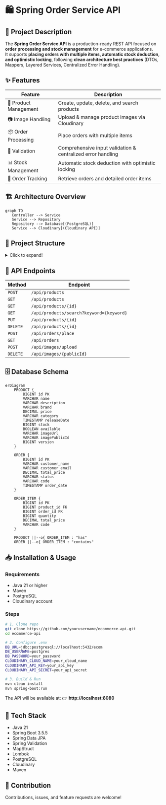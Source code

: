 # 🛍️ Spring Order Service API

## 📖 Project Description
The **Spring Order Service API** is a production-ready REST API focused on **order processing and stock management** for e-commerce applications.  
It supports **placing orders with multiple items, automatic stock deduction, and optimistic locking**, following **clean architecture best practices** (DTOs, Mappers, Layered Services, Centralized Error Handling).

## ✨ Features

| Feature | Description |
|---------|-------------|
| 🛒 Product Management | Create, update, delete, and search products |
| 📷 Image Handling | Upload & manage product images via Cloudinary |
| 📦 Order Processing | Place orders with multiple items |
| 🔐 Validation | Comprehensive input validation & centralized error handling |
| 📊 Stock Management | Automatic stock deduction with optimistic locking |
| 🧾 Order Tracking | Retrieve orders and detailed order items |

## 🏗️ Architecture Overview

```mermaid
graph TD
   Controller --> Service
   Service --> Repository
   Repository --> Database[(PostgreSQL)]
   Service --> Cloudinary[(Cloudinary API)]
```

## 📂 Project Structure

<details>
<summary>Click to expand!</summary>

```
📦src/main/java/org/ecommercapp/ecommerce
 ┣ 📂image
 ┃ ┣ 📂controller
 ┃ ┃ ┗ 📜ImageController.java
 ┃ ┣ 📂dto
 ┃ ┃ ┗ 📜ImageUploadResponse.java
 ┃ ┗ 📂service
 ┃ ┃ ┣ 📂impl
 ┃ ┃ ┃ ┗ 📜ImageServiceImpl.java
 ┃ ┃ ┗ 📜ImageService.java
 ┣ 📂order
 ┃ ┣ 📂controller
 ┃ ┃ ┗ 📜OrderController.java
 ┃ ┣ 📂dto
 ┃ ┃ ┣ 📂order
 ┃ ┃ ┃ ┣ 📜OrderRequestDto.java
 ┃ ┃ ┃ ┗ 📜OrderResponseDto.java
 ┃ ┃ ┗ 📂orderItem
 ┃ ┃ ┃ ┣ 📜OrderItemRequestDto.java
 ┃ ┃ ┃ ┗ 📜OrderItemResponseDto.java
 ┃ ┣ 📂entity
 ┃ ┃ ┣ 📜Order.java
 ┃ ┃ ┗ 📜OrderItem.java
 ┃ ┣ 📂mapper
 ┃ ┃ ┣ 📜OrderItemMapper.java
 ┃ ┃ ┗ 📜OrderMapper.java
 ┃ ┣ 📂repo
 ┃ ┃ ┗ 📜OrderRepo.java
 ┃ ┗ 📂service
 ┃ ┃ ┣ 📂impl
 ┃ ┃ ┃ ┗ 📜OrderServiceImpl.java
 ┃ ┃ ┗ 📜OrderService.java
 ┣ 📂product
 ┃ ┣ 📂controller
 ┃ ┃ ┗ 📜ProductController.java
 ┃ ┣ 📂dto
 ┃ ┃ ┣ 📜ProductCreateDto.java
 ┃ ┃ ┣ 📜ProductResponseDto.java
 ┃ ┃ ┗ 📜ProductUpdateDto.java
 ┃ ┣ 📂entity
 ┃ ┃ ┗ 📜Product.java
 ┃ ┣ 📂mapper
 ┃ ┃ ┗ 📜ProductMapper.java
 ┃ ┣ 📂repo
 ┃ ┃ ┗ 📜ProductRepo.java
 ┃ ┗ 📂service
 ┃ ┃ ┣ 📂impl
 ┃ ┃ ┃ ┗ 📜ProductServiceImpl.java
 ┃ ┃ ┗ 📜ProductService.java
 ┣ 📂shared
 ┃ ┣ 📂config
 ┃ ┃ ┗ 📂cloudinary
 ┃ ┃ ┃ ┣ 📜CloudinaryConfig.java
 ┃ ┃ ┃ ┗ 📜CloudinaryProperties.java
 ┃ ┣ 📂dto
 ┃ ┃ ┗ 📜ApiResponse.java
 ┃ ┣ 📂exception
 ┃ ┃ ┣ 📜DuplicateResourceException.java
 ┃ ┃ ┣ 📜GlobalExceptionHandler.java
 ┃ ┃ ┣ 📜RecordNotFoundException.java
 ┃ ┃ ┗ 📜StockDeductionException.java
 ┃ ┗ 📂util
 ┃ ┃ ┣ 📜CodeGenerator.java
 ┃ ┃ ┗ 📜ResponseBuilder.java
 ┗ 📜ECommerceApplication.java
```
</details>

## 🔗 API Endpoints

| Method | Endpoint |
|---------|----------|
| `POST` | `/api/products` |
| `GET` | `/api/products` |
| `GET` | `/api/products/{id}` |
| `GET` | `/api/products/search?keyword={keyword}` |
| `PUT` | `/api/products/{id}` |
| `DELETE` | `/api/products/{id}` |
| `POST` | `/api/orders/place` |
| `GET` | `/api/orders` |
| `POST` | `/api/images/upload` |
| `DELETE` | `/api/images/{publicId}` |

## 🗄️ Database Schema

```mermaid
erDiagram
    PRODUCT {
        BIGINT id PK
        VARCHAR name
        VARCHAR description
        VARCHAR brand
        DECIMAL price
        VARCHAR category
        TIMESTAMP releaseDate
        BIGINT stock
        BOOLEAN available
        VARCHAR imageUrl
        VARCHAR imagePublicId
        BIGINT version
    }
    
    ORDER {
        BIGINT id PK
        VARCHAR customer_name
        VARCHAR customer_email
        DECIMAL total_price
        VARCHAR status
        VARCHAR code
        TIMESTAMP order_date
    }
    
    ORDER_ITEM {
        BIGINT id PK
        BIGINT product_id FK
        BIGINT order_id FK
        BIGINT quantity
        DECIMAL total_price
        VARCHAR code
    }
    
    PRODUCT ||--o{ ORDER_ITEM : "has"
    ORDER ||--o{ ORDER_ITEM : "contains"
```

## 📥 Installation & Usage

### Requirements
- Java 21 or higher
- Maven
- PostgreSQL
- Cloudinary account

### Steps

```bash
# 1. Clone repo
git clone https://github.com/yourusername/ecommerce-api.git
cd ecommerce-api
```

```bash
# 2. Configure .env
DB_URL=jdbc:postgresql://localhost:5432/ecom
DB_USERNAME=postgres
DB_PASSWORD=your_password
CLOUDINARY_CLOUD_NAME=your_cloud_name
CLOUDINARY_API_KEY=your_api_key
CLOUDINARY_API_SECRET=your_api_secret
```

```bash
# 3. Build & Run
mvn clean install
mvn spring-boot:run
```

The API will be available at:
👉 **http://localhost:8080**

## 🧰 Tech Stack

- Java 21
- Spring Boot 3.5.5
- Spring Data JPA
- Spring Validation
- MapStruct
- Lombok
- PostgreSQL
- Cloudinary
- Maven

## 🤝 Contribution

Contributions, issues, and feature requests are welcome!
